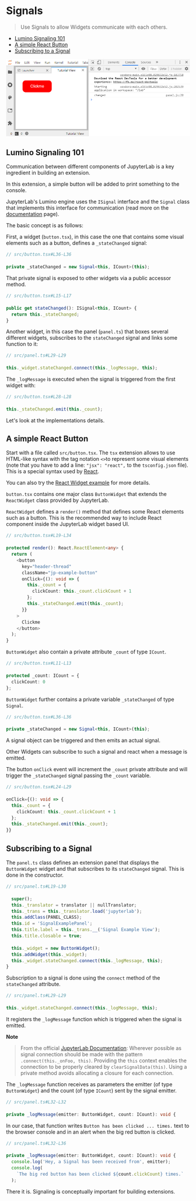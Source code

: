 # Signals

> Use Signals to allow Widgets communicate with each others.

- [Lumino Signaling 101](#lumino-signaling-101)
- [A simple React Button](#a-simple-react-button)
- [Subscribing to a Signal](#subscribing-to-a-signal)

![Button with Signal](preview.png)

## Lumino Signaling 101

Communication between different components of JupyterLab is a key ingredient in building an
extension.

In this extension, a simple button will be added to print something to the console.

JupyterLab's Lumino engine uses the `ISignal` interface and the
`Signal` class that implements this interface for communication
(read more on the [documentation](https://jupyterlab.github.io/lumino/signaling/index.html) page).

The basic concept is as follows:

First, a widget (`button.tsx`), in this case the one that contains
some visual elements such as a button, defines a `_stateChanged` signal:

```ts
// src/button.tsx#L36-L36

private _stateChanged = new Signal<this, ICount>(this);
```

That private signal is exposed to other widgets via a public accessor method.

```ts
// src/button.tsx#L15-L17

public get stateChanged(): ISignal<this, ICount> {
  return this._stateChanged;
}
```

Another widget, in this case the panel (`panel.ts`) that boxes several different widgets,
subscribes to the `stateChanged` signal and links some function to it:

```ts
// src/panel.ts#L29-L29

this._widget.stateChanged.connect(this._logMessage, this);
```

The `_logMessage` is executed when the signal is triggered from the first widget with:

```ts
// src/button.tsx#L28-L28

this._stateChanged.emit(this._count);
```

Let's look at the implementations details.

## A simple React Button

Start with a file called `src/button.tsx`. The `tsx` extension allows to use
HTML-like syntax with the tag notation `<>`to represent some visual elements
(note that you have to add a line: `"jsx": "react",` to the
`tsconfig.json` file). This is a special syntax used by [React](https://reactjs.org/tutorial/tutorial.html).

You can also try the [React Widget example](./../../react/react-widget) for more details.

`button.tsx` contains one major class `ButtonWidget` that extends the
`ReactWidget` class provided by JupyterLab.

`ReactWidget` defines a `render()` method that defines some React elements such as a button.
This is the recommended way to include React component inside the JupyterLab widget based UI.

```ts
// src/button.tsx#L19-L34

protected render(): React.ReactElement<any> {
  return (
    <button
      key="header-thread"
      className="jp-example-button"
      onClick={(): void => {
        this._count = {
          clickCount: this._count.clickCount + 1
        };
        this._stateChanged.emit(this._count);
      }}
    >
      Clickme
    </button>
  );
}
```

`ButtonWidget` also contain a private attribute `_count` of type `ICount`.

```ts
// src/button.tsx#L11-L13

protected _count: ICount = {
  clickCount: 0
};
```

`ButtonWidget` further contains a private variable `_stateChanged` of type
`Signal`.

```ts
// src/button.tsx#L36-L36

private _stateChanged = new Signal<this, ICount>(this);
```

A signal object can be triggered and then emits an actual signal.

Other Widgets can subscribe to such a signal and react when a message is
emitted.

The button `onClick` event will increment the `_count`
private attribute and will trigger the `_stateChanged` signal passing
the `_count` variable.

```ts
// src/button.tsx#L24-L29

onClick={(): void => {
  this._count = {
    clickCount: this._count.clickCount + 1
  };
  this._stateChanged.emit(this._count);
}}
```

## Subscribing to a Signal

The `panel.ts` class defines an extension panel that displays the
`ButtonWidget` widget and that subscribes to its `stateChanged` signal.
This is done in the constructor.

```ts
// src/panel.ts#L19-L30

  super();
  this._translator = translator || nullTranslator;
  this._trans = this._translator.load('jupyterlab');
  this.addClass(PANEL_CLASS);
  this.id = 'SignalExamplePanel';
  this.title.label = this._trans.__('Signal Example View');
  this.title.closable = true;

  this._widget = new ButtonWidget();
  this.addWidget(this._widget);
  this._widget.stateChanged.connect(this._logMessage, this);
}
```

Subscription to a signal is done using the `connect` method of the
`stateChanged` attribute.

```ts
// src/panel.ts#L29-L29

this._widget.stateChanged.connect(this._logMessage, this);
```

It registers the `_logMessage` function which is triggered when the signal is emitted.

**Note**

> From the official [JupyterLab Documentation](https://jupyterlab.readthedocs.io/en/stable/developer/patterns.html#signals):
> Wherever possible as signal connection should be made with the pattern `.connect(this._onFoo, this)`.
> Providing the `this` context enables the connection to be properly cleared by `clearSignalData(this)`.
> Using a private method avoids allocating a closure for each connection.

The `_logMessage` function receives as parameters the emitter (of type `ButtonWidget`)
and the count (of type `ICount`) sent by the signal emitter.

```ts
// src/panel.ts#L32-L32

private _logMessage(emitter: ButtonWidget, count: ICount): void {
```

In our case, that function writes `Button has been clicked ... times.` text
to the browser console and in an alert when the big red button is clicked.

```ts
// src/panel.ts#L32-L36

private _logMessage(emitter: ButtonWidget, count: ICount): void {
  console.log('Hey, a Signal has been received from', emitter);
  console.log(
    `The big red button has been clicked ${count.clickCount} times.`
  );
```

There it is. Signaling is conceptually important for building extensions.
